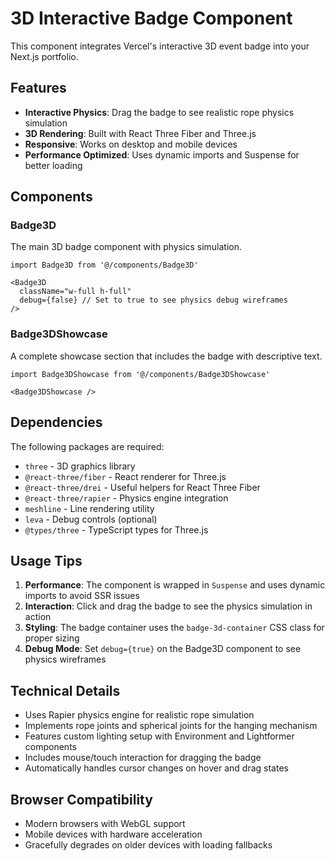 # 3D Interactive Badge Component

This component integrates Vercel's interactive 3D event badge into your Next.js portfolio.

## Features

- **Interactive Physics**: Drag the badge to see realistic rope physics simulation
- **3D Rendering**: Built with React Three Fiber and Three.js
- **Responsive**: Works on desktop and mobile devices
- **Performance Optimized**: Uses dynamic imports and Suspense for better loading

## Components

### Badge3D
The main 3D badge component with physics simulation.

```tsx
import Badge3D from '@/components/Badge3D'

<Badge3D 
  className="w-full h-full" 
  debug={false} // Set to true to see physics debug wireframes
/>
```

### Badge3DShowcase
A complete showcase section that includes the badge with descriptive text.

```tsx
import Badge3DShowcase from '@/components/Badge3DShowcase'

<Badge3DShowcase />
```

## Dependencies

The following packages are required:

- `three` - 3D graphics library
- `@react-three/fiber` - React renderer for Three.js
- `@react-three/drei` - Useful helpers for React Three Fiber
- `@react-three/rapier` - Physics engine integration
- `meshline` - Line rendering utility
- `leva` - Debug controls (optional)
- `@types/three` - TypeScript types for Three.js

## Usage Tips

1. **Performance**: The component is wrapped in `Suspense` and uses dynamic imports to avoid SSR issues
2. **Interaction**: Click and drag the badge to see the physics simulation in action
3. **Styling**: The badge container uses the `badge-3d-container` CSS class for proper sizing
4. **Debug Mode**: Set `debug={true}` on the Badge3D component to see physics wireframes

## Technical Details

- Uses Rapier physics engine for realistic rope simulation
- Implements rope joints and spherical joints for the hanging mechanism
- Features custom lighting setup with Environment and Lightformer components
- Includes mouse/touch interaction for dragging the badge
- Automatically handles cursor changes on hover and drag states

## Browser Compatibility

- Modern browsers with WebGL support
- Mobile devices with hardware acceleration
- Gracefully degrades on older devices with loading fallbacks
